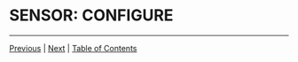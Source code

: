 # SENSOR: CONFIGURE

***

[Previous](led-build.md) | [Next](sensor-automate.md) |
[Table of Contents](../README.md#table-of-contents)